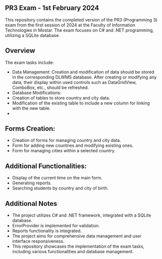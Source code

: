 ## PR3 Exam - 1st February 2024
This repository contains the completed version of the PR3 (Programming 3) exam from the first session of 2024 at the Faculty of Information Technologies in Mostar. The exam focuses on C# and .NET programming, utilizing a SQLite database.

## Overview
The exam tasks include:

- Data Management: Creation and modification of data should be stored in the corresponding DLWMS database. After creating or modifying any data, their display within used controls such as DataGridView, ComboBox, etc., should be refreshed.
- Database Modifications:
- Creation of tables to store country and city data.
- Modification of the existing table to include a new column for linking with the new table.
- 
## Forms Creation:
- Creation of forms for managing country and city data.
- Form for adding new countries and modifying existing ones.
- Form for managing cities within a selected country.

## Additional Functionalities:
- Display of the current time on the main form.
- Generating reports.
- Searching students by country and city of birth.


## Additional Notes
- The project utilizes C# and .NET framework, integrated with a SQLite database.
- ErrorProvider is implemented for validation.
- Reports functionality is integrated.
- The project aims for comprehensive data management and user interface responsiveness.
- This repository showcases the implementation of the exam tasks, including various functionalities and database management. 
